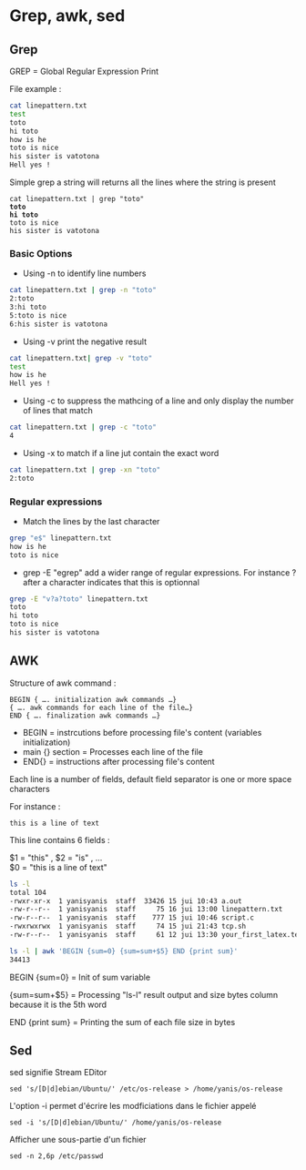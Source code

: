 # Grep, awk, sed

## Grep

GREP = Global Regular Expression Print

File example :&#x20;

```bash
cat linepattern.txt              
test
toto
hi toto
how is he
toto is nice
his sister is vatotona
Hell yes !

```

Simple grep a string will returns all the lines where the string is present

<pre class="language-bash"><code class="lang-bash">cat linepattern.txt | grep "toto"
<strong>toto
</strong><strong>hi toto
</strong>toto is nice
his sister is vatotona
</code></pre>

### Basic Options

* Using -n to identify line numbers

```bash
cat linepattern.txt | grep -n "toto"
2:toto
3:hi toto
5:toto is nice
6:his sister is vatotona
```

* Using -v print the negative result

```bash
cat linepattern.txt| grep -v "toto"
test
how is he
Hell yes !

```

* Using -c to suppress the mathcing of a line and only display the number of lines that match

```bash
cat linepattern.txt | grep -c "toto"
4
```

* Using -x to match if a line jut contain the exact word

```bash
cat linepattern.txt | grep -xn "toto"
2:toto
```

### Regular expressions

* Match the lines by the last character

```bash
grep "e$" linepattern.txt
how is he
toto is nice
```

* grep -E "egrep" add a wider range of regular expressions. For instance ? after a character indicates that this is optionnal&#x20;

```bash
grep -E "v?a?toto" linepattern.txt
toto
hi toto
toto is nice
his sister is vatotona
```

## AWK

Structure of awk command :&#x20;

```
BEGIN { …. initialization awk commands …}
{ …. awk commands for each line of the file…}
END { …. finalization awk commands …}
```

* BEGIN = instrcutions before processing file's content (variables initialization)
* main {} section = Processes each line of the file
* END{} = instructions after processing file's content

&#x20;Each line is a number of fields, default field separator is one or more space characters

For instance :&#x20;

```
this is a line of text
```

This line contains 6 fields :&#x20;

$1 = "this" , $2 = "is" , ...\
$0 = "this is a line of text"

```bash
ls -l
total 104
-rwxr-xr-x  1 yanisyanis  staff  33426 15 jui 10:43 a.out
-rw-r--r--  1 yanisyanis  staff     75 16 jui 13:00 linepattern.txt
-rw-r--r--  1 yanisyanis  staff    777 15 jui 10:46 script.c
-rwxrwxrwx  1 yanisyanis  staff     74 15 jui 21:43 tcp.sh
-rw-r--r--  1 yanisyanis  staff     61 12 jui 13:30 your_first_latex.tex

ls -l | awk 'BEGIN {sum=0} {sum=sum+$5} END {print sum}'
34413
```

BEGIN {sum=0} = Init of sum variable

{sum=sum+$5} = Processing "ls-l" result output and size bytes column because it is the 5th word

END {print sum} = Printing the sum of each file size in bytes

## Sed

sed signifie Stream EDitor

```
sed 's/[D|d]ebian/Ubuntu/' /etc/os-release > /home/yanis/os-release
```

L'option -i permet d'écrire les modficiations dans le fichier appelé

```
sed -i 's/[D|d]ebian/Ubuntu/' /home/yanis/os-release
```

Afficher une sous-partie d'un fichier

```
sed -n 2,6p /etc/passwd
```

